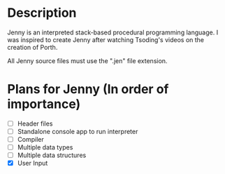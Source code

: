 # Description
Jenny is an interpreted stack-based procedural programming language.
I was inspired to create Jenny after watching Tsoding's videos on the creation of Porth.

All Jenny source files must use the ".jen" file extension.

# Plans for Jenny (In order of importance)
- [ ] Header files
- [ ] Standalone console app to run interpreter
- [ ] Compiler
- [ ] Multiple data types
- [ ] Multiple data structures
- [X] User Input
